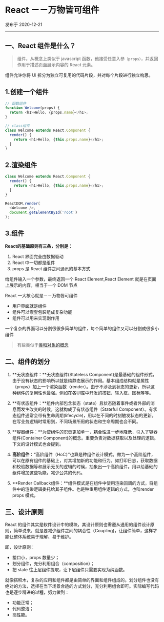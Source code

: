 #  React －－万物皆可组件

发布于 2020-12-21 
  
---




## 一、React 组件是什么？

>组件，从概念上类似于 javascript 函数，他接受任意入参`（props）`，并返回作用于描述页面展示内容的 React 元素。

组件允许你将 UI 拆分为独立可复用的代码片段，并对每个片段进行独立构思。

## 1.创建一个组件

```js
// 函数组件
function Welcome(props) {
  return <h1>Hello, {props.name}</h1>;
}

// class组件
class Welcome extends React.Component {
  render() {
    return <h1>Hello, {this.props.name}</h1>;
  }
}
```


## 2.渲染组件

```js
class Welcome extends React.Component {
  render() {
    return <h1>Hello, {this.props.name}</h1>;
  }
}

ReactDOM.render(
  <Welcome />,
  document.getElementById('root')
);
```

## 3.组件

**React的基础原则有三条，分别是：**

1. React 界面完全由数据驱动
2. React 中一切都是组件
3. props 是 React 组件之间通讯的基本方式

给组件输入一个参数，最终返回一个 React Element,React Element 就是在页面上展示的内容，相当于一个 DOM 节点

React 一大核心就是－－万物皆可组件

* 用户界面就是组件
* 组件可以嵌套包装组成复杂功能
* 组件可以用来实现副作用

一个复杂的界面可以分割很很多简单的组件，每个简单的组件又可以分割成很多小组件

>有些类似于[类和对象的概念](https://imhan.cn/post/45)

## 二、组件的划分

1. **无状态组件：**无状态组件(Stateless Component)是最基础的组件形式，由于没有状态的影响所以就是纯静态展示的作用。基本组成结构就是属性（props）加上一个渲染函数（render）。由于不涉及到状态的更新，所以这种组件的复用性也最强。例如在各UI库中开发的按钮、输入框、图标等等。

2. **有状态组件：**组件内部包含状态（state）且状态随着事件或者外部的消息而发生改变的时候，这就构成了有状态组件（Stateful Component）。有状态组件通常会带有生命周期(lifecycle)，用以在不同的时刻触发状态的更新。在写业务逻辑时常用到，不同场景所用的状态和生命周期也会不同。

3. **容器组件：**为使组件的职责更加单一，耦合性进一步地降低，引入了容器组件(Container Component)的概念。重要负责对数据获取以及处理的逻辑。下文的设计模式也会提到。

4. **高阶组件：**“高阶组件（HoC）”也算是种组件设计模式。做为一个高阶组件，可以在原有组件的基础上，对其增加新的功能和行为。如打印日志，获取数据和校验数据等和展示无关的逻辑的时候，抽象出一个高阶组件，用以给基础的组件增加这些功能，减少公共的代码。

5. **Render Callback组件：**组件模式是在组件中使用渲染回调的方式，将组件中的渲染逻辑委托给其子组件。也是种重用组件逻辑的方式，也叫render props 模式。

## 三、设计原则

React 的组件其实是软件设计中的模块，其设计原则也需遵从通用的组件设计原则，简单说来，就是要减少组件之间的耦合性（Coupling)，让组件简单，这样才能让整体系统易于理解、易于维护。

即，设计原则：

* 接口小，props 数量少；
* 划分组件，充分利用组合（composition）；
* 把 state 往上层组件提取，让下层组件只需要实现为纯函数。

就像搭积木，复杂的应用和组件都是由简单的界面和组件组成的。划分组件也没有绝对的方法，选择在当下场景合适的方式划分，充分利用组合即可。实际编写代码也是逐步精进的过程，努力做到：

* 功能正常；
* 代码整洁；
* 高性能。